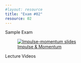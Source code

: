 ```yaml
---
#layout: resource
title: "Exam #02"
resource: 02
---
```


<div class="heading3"> Sample Exam </div>

<div class="thumb_container">

  <a href="https://drive.google.com/file/d/1ndldphEylV0h6DpDfOilZ7_f4btSTKal/view" target="_blank">
    <figure class="thumblink">
      <img class="thumblink-img" src="{{site.baseurl}}/images/thumbs/L31.png" alt="Impulse-momentum slides" >
      <figcaption class="thumblink-caption"> Impulse & Momentum </figcaption>
    </figure>
  </a>

</div>


<div class="heading3">
  Lecture Videos
</div>

